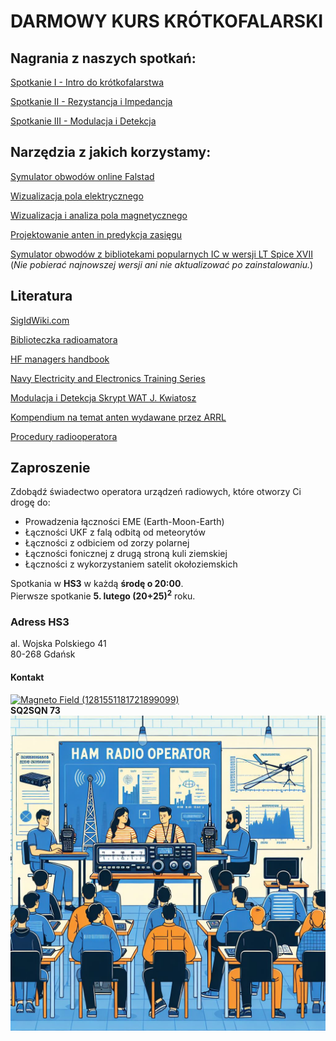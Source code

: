 # DARMOWY KURS KRÓTKOFALARSKI
## Nagrania z naszych spotkań:
[Spotkanie I - Intro do krótkofalarstwa](https://www.youtube.com/watch?v=U8DDvWzYUmg)

[Spotkanie II - Rezystancja i Impedancja](https://www.youtube.com/watch?v=0uvwHRL_vDw)

[Spotkanie III - Modulacja i Detekcja](https://www.youtube.com/watch?v=NcmU-nrxx9w)

## Narzędzia z jakich korzystamy:
[Symulator obwodów online Falstad](https://www.falstad.com/circuit/circuitjs.html)

[Wizualizacja pola elektrycznego](https://www.falstad.com/vector3de/vector3de.html)

[Wizualizacja i analiza pola magnetycznego](https://www.femm.info/wiki/HomePage)

[Projektowanie anten in predykcja zasięgu](https://www.qsl.net/4nec2/)

[Symulator obwodów z bibliotekami popularnych IC w wersji LT Spice XVII](https://ltspice.analog.com/software/LTspice64.exe)
 (_Nie pobierać najnowszej wersji ani nie aktualizować po zainstalowaniu._)

## Literatura
[SigIdWiki.com](https://www.sigidwiki.com/wiki/Signal_Identification_Guide)

[Biblioteczka radioamatora](http://www.swiatradio.com.pl/virtual/modules.php?name=Sections&sop=listarticles&secid=2)

[HF managers handbook](https://www.iaru-r1.org/wp-content/uploads/2019/08/hf_managers_handbook_v9.pdf)

[Navy Electricity and Electronics Training Series](http://oemcomm.org/navy-electricity-and-electronics-training-series/)

[Modulacja i Detekcja Skrypt WAT J. Kwiatosz](https://docer.pl/doc/neccsn1)

[Kompendium na temat anten wydawane przez ARRL](https://qsl.net/w/wb4bxw//books/ARRL_Antenna_Book_21st_Edition.pdf)

[Procedury radiooperatora](https://www.astrouw.edu.pl/~simkoz/SQ5SCY/Etyka_dla_krotkofalowcow.pdf)

## Zaproszenie
Zdobądź świadectwo operatora urządzeń radiowych, które otworzy Ci drogę do:
*	Prowadzenia łączności EME (Earth-Moon-Earth)
*	Łączności UKF z falą odbitą od meteorytów
*	Łączności z odbiciem od zorzy polarnej
*	Łączności fonicznej z drugą stroną kuli ziemskiej
*	Łączności z wykorzystaniem satelit okołoziemskich

Spotkania w __HS3__ w każdą __środę o 20:00__.\
Pierwsze spotkanie __5. lutego (20+25)<sup>2</sup>__ roku.
### Adress HS3
al. Wojska Polskiego 41\
80-268 Gdańsk
#### Kontakt
[![Magneto Field (1281551181721899099)](https://img.shields.io/badge/Magneto-Field-%235865F2.svg)](https://discord.com/users/1281551181721899099)\
__SQ2SQN 73__
![Plakat](Ham_radio.png)



